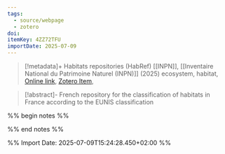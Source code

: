 ```yaml
---
tags:
  - source/webpage
  - zotero
doi: 
itemKey: 4ZZ72TFU
importDate: 2025-07-09
---
```

>[!metadata]+
> Habitats repositories (HabRef)
> [[INPN]], 
> [[Inventaire National du Patrimoine Naturel (INPN)]] (2025)
> ecosystem, habitat, 
> [Online link](https://inpn.mnhn.fr/programme/referentiel-habitats), [Zotero Item](zotero://select/library/items/4ZZ72TFU),

>[!abstract]-
>French repository for the classification of habitats in France according to the EUNIS classification

%% begin notes %%

%% end notes %%

%% Import Date: 2025-07-09T15:24:28.450+02:00 %%
